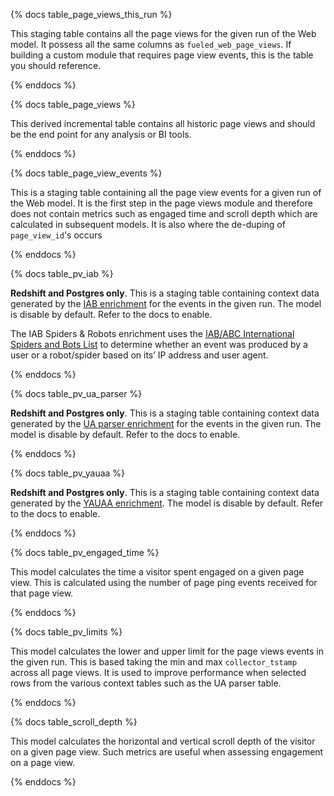 {% docs table_page_views_this_run %}

This staging table contains all the page views for the given run of the Web model. It possess all the same columns as `fueled_web_page_views`. If building a custom module that requires page view events, this is the table you should reference.

{% enddocs %}


{% docs table_page_views %}

This derived incremental table contains all historic page views and should be the end point for any analysis or BI tools.

{% enddocs %}


{% docs table_page_view_events %}

This is a staging table containing all the page view events for a given run of the Web model. It is the first step in the page views module and therefore does not contain metrics such as engaged time and scroll depth which are calculated in subsequent models. It is also where the de-duping of `page_view_id`'s occurs

{% enddocs %}


{% docs table_pv_iab %}

**Redshift and Postgres only**. This is a staging table containing context data generated by the [IAB enrichment](https://docs.fueled.io/docs/enriching-your-data/available-enrichments/iab-enrichment/) for the events in the given run. The model is disable by default. Refer to the docs to enable.

The IAB Spiders & Robots enrichment uses the [IAB/ABC International Spiders and Bots List](https://iabtechlab.com/software/iababc-international-spiders-and-bots-list/) to determine whether an event was produced by a user or a robot/spider based on its’ IP address and user agent.

{% enddocs %}


{% docs table_pv_ua_parser %}

**Redshift and Postgres only**. This is a staging table containing context data generated by the [UA parser enrichment](https://docs.fueled.io/docs/enriching-your-data/available-enrichments/ua-parser-enrichment/) for the events in the given run. The model is disable by default. Refer to the docs to enable.

{% enddocs %}


{% docs table_pv_yauaa %}

**Redshift and Postgres only**. This is a staging table containing context data generated by the [YAUAA enrichment](https://docs.fueled.io/docs/enriching-your-data/available-enrichments/yauaa-enrichment/). The model is disable by default. Refer to the docs to enable.

{% enddocs %}


{% docs table_pv_engaged_time %}

This model calculates the time a visitor spent engaged on a given page view. This is calculated using the number of page ping events received for that page view.

{% enddocs %}


{% docs table_pv_limits %}

This model calculates the lower and upper limit for the page views events in the given run. This is based taking the min and max `collector_tstamp` across all page views. It is used to improve performance when selected rows from the various context tables such as the UA parser table. 

{% enddocs %}


{% docs table_scroll_depth %}

This model calculates the horizontal and vertical scroll depth of the visitor on a given page view. Such metrics are useful when assessing engagement on a page view.

{% enddocs %}
